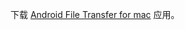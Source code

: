 下载 [Android File Transfer for mac](https://dl.google.com/dl/androidjumper/mtp/current/AndroidFileTransfer.dmg) 应用。

